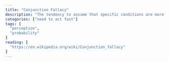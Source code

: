 ```yaml
---
title: "Conjunction Fallacy"
description: "The tendency to assume that specific conditions are more probable than a more general version of those same conditions. For example, subjects in one experiment perceived the probability of a woman being both a bank teller and a feminist as more likely than the probability of her being a bank teller."
categories: ["need to act fast"]
tags: [
  "perception",
  "probability"
]
reading: [
  "https://en.wikipedia.org/wiki/Conjunction_fallacy"
]
---
```


